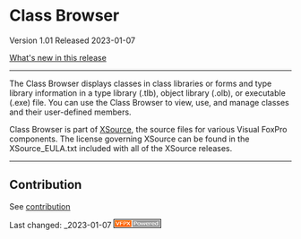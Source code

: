 # Class Browser

Version 1.01 Released 2023-01-07

[What's new in this release](Change%20Log.md)

***


The Class Browser displays classes in class libraries or forms and type library information in a type library (.tlb), object library (.olb), or executable (.exe) file. You can use the Class Browser to view, use, and manage classes and their user-defined members.

Class Browser is part of [XSource](https://github.com/VFPX/XSource), the source files for various Visual FoxPro components. The license governing XSource can be found in the XSource_EULA.txt included with all of the XSource releases.


----
## Contribution
See [contribution](./.github/CONTRIBUTING.md)

Last changed: _2023-01-07 ![Picture](./docs/images/vfpxpoweredby_alternative.gif)
